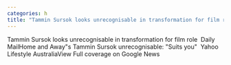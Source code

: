 ```yaml
---
categories: h
title: "Tammin Sursok looks unrecognisable in transformation for film role  Daily Mail"
---
```

Tammin Sursok looks unrecognisable in transformation for film role&nbsp;&nbsp;Daily MailHome and Away"s Tammin Sursok unrecognisable: "Suits you"&nbsp;&nbsp;Yahoo Lifestyle AustraliaView Full coverage on Google News
